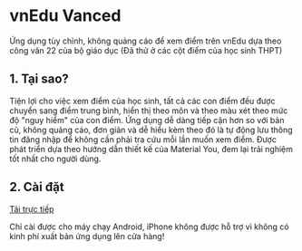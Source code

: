 # vnEdu Vanced
Ứng dụng tùy chỉnh, không quảng cáo để xem điểm trên vnEdu dựa theo công văn 22 của bộ giáo dục (Đã thử ở các cột điểm của học sinh THPT)

## 1. Tại sao?
Tiện lợi cho việc xem điểm của học sinh, tất cả các con điểm đều được chuyển sang điểm trung bình, hiển thị theo môn và theo màu xét theo mức độ "nguy hiểm" của con điểm. Ứng dụng dễ dàng tiếp cận hơn so với bản cũ, không quảng cáo, đơn giản và dễ hiểu kèm theo đó là tự động lưu thông tin đăng nhập để không cần phải tra cứu mỗi lần muốn xem điểm. Được phát triển dựa theo hướng dẫn thiết kế của Material You, đem lại trải nghiệm tốt nhất cho người dùng.

## 2. Cài đặt
[Tải trực tiếp](https://github.com/Neurs12/vnEduVanced/raw/main/app-release.apk)

Chỉ cài được cho máy chạy Android, iPhone không được hỗ trợ vì không có kinh phí xuất bản ứng dụng lên cửa hàng!
